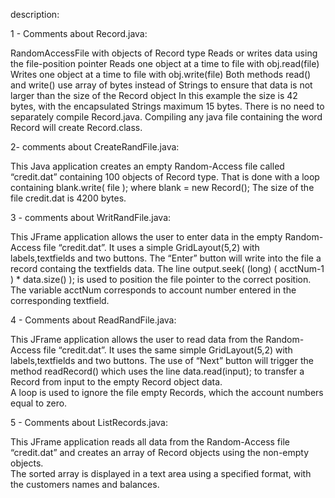 description:

1 - Comments about Record.java:

RandomAccessFile with objects of Record type 
Reads or writes data using the file-position pointer
Reads one object at a time to file with obj.read(file)
Writes one object at a time to file with obj.write(file)
Both methods read() and write() use array of bytes instead of Strings to ensure that data is not larger than the size of the Record object 
In this example the size is 42 bytes, with the encapsulated Strings maximum 15 bytes.
There is no need to separately compile Record.java.  Compiling any java file containing the word Record will create Record.class.


2- comments about CreateRandFile.java:

This Java application creates an empty Random-Access file called “credit.dat” containing 100 objects of Record type. 
That is done with a loop containing  blank.write( file );  where blank = new Record(); 
The size of the file credit.dat is 4200 bytes. 


3 - comments about WritRandFile.java:

This JFrame application allows the user to enter data in the empty Random-Access file “credit.dat”.
It uses a simple GridLayout(5,2) with labels,textfields and two buttons.
The “Enter” button will write into the file a record containg the textfields data. The line output.seek( (long) ( acctNum-1 ) * data.size() );  is used to position the file pointer to the correct position. The variable acctNum corresponds to account number entered in the corresponding textfield.


4 - Comments about ReadRandFile.java:

This JFrame application allows the user to read data from the Random-Access file “credit.dat”.
It uses the same simple GridLayout(5,2) with labels,textfields and two buttons.
The use of “Next” button will trigger the method readRecord() which uses the line data.read(input);  to transfer a Record from input to the empty Record object data.  
A loop is used to ignore the file empty Records, which the account numbers equal to zero.


5 -  Comments about ListRecords.java:

This JFrame application reads all data from the  Random-Access file “credit.dat” and creates an array of Record objects using the non-empty objects.  
The sorted array is displayed in a text area using a specified format, with the customers names and balances.
